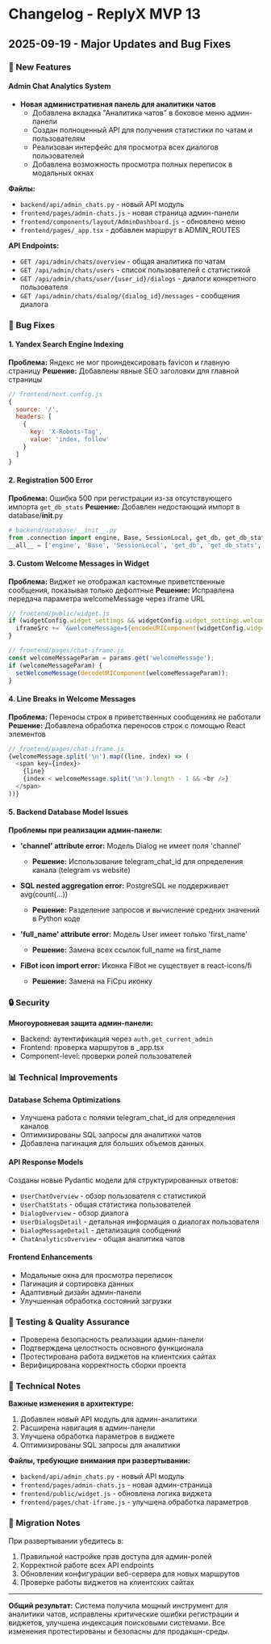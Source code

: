 # Changelog - ReplyX MVP 13

## 2025-09-19 - Major Updates and Bug Fixes

### 🚀 New Features

#### Admin Chat Analytics System
- **Новая административная панель для аналитики чатов**
  - Добавлена вкладка "Аналитика чатов" в боковое меню админ-панели
  - Создан полноценный API для получения статистики по чатам и пользователям
  - Реализован интерфейс для просмотра всех диалогов пользователей
  - Добавлена возможность просмотра полных переписок в модальных окнах

**Файлы:**
- `backend/api/admin_chats.py` - новый API модуль
- `frontend/pages/admin-chats.js` - новая страница админ-панели
- `frontend/components/layout/AdminDashboard.js` - обновлено меню
- `frontend/pages/_app.tsx` - добавлен маршрут в ADMIN_ROUTES

**API Endpoints:**
- `GET /api/admin/chats/overview` - общая аналитика по чатам
- `GET /api/admin/chats/users` - список пользователей с статистикой
- `GET /api/admin/chats/user/{user_id}/dialogs` - диалоги конкретного пользователя
- `GET /api/admin/chats/dialog/{dialog_id}/messages` - сообщения диалога

### 🐛 Bug Fixes

#### 1. Yandex Search Engine Indexing
**Проблема:** Яндекс не мог проиндексировать favicon и главную страницу
**Решение:** Добавлены явные SEO заголовки для главной страницы

```javascript
// frontend/next.config.js
{
  source: '/',
  headers: [
    {
      key: 'X-Robots-Tag',
      value: 'index, follow'
    }
  ]
}
```

#### 2. Registration 500 Error
**Проблема:** Ошибка 500 при регистрации из-за отсутствующего импорта `get_db_stats`
**Решение:** Добавлен недостающий импорт в database/__init__.py

```python
# backend/database/__init__.py
from .connection import engine, Base, SessionLocal, get_db, get_db_stats
__all__ = ['engine', 'Base', 'SessionLocal', 'get_db', 'get_db_stats', 'models', 'schemas', 'crud', 'auth']
```

#### 3. Custom Welcome Messages in Widget
**Проблема:** Виджет не отображал кастомные приветственные сообщения, показывая только дефолтные
**Решение:** Исправлена передача параметра welcomeMessage через iframe URL

```javascript
// frontend/public/widget.js
if (widgetConfig.widget_settings && widgetConfig.widget_settings.welcomeMessage) {
  iframeSrc += `&welcomeMessage=${encodeURIComponent(widgetConfig.widget_settings.welcomeMessage)}`;
}

// frontend/pages/chat-iframe.js
const welcomeMessageParam = params.get('welcomeMessage');
if (welcomeMessageParam) {
  setWelcomeMessage(decodeURIComponent(welcomeMessageParam));
}
```

#### 4. Line Breaks in Welcome Messages
**Проблема:** Переносы строк в приветственных сообщениях не работали
**Решение:** Добавлена обработка переносов строк с помощью React элементов

```javascript
// frontend/pages/chat-iframe.js
{welcomeMessage.split('\n').map((line, index) => (
  <span key={index}>
    {line}
    {index < welcomeMessage.split('\n').length - 1 && <br />}
  </span>
))}
```

#### 5. Backend Database Model Issues
**Проблемы при реализации админ-панели:**

- **'channel' attribute error:** Модель Dialog не имеет поля 'channel'
  - **Решение:** Использование telegram_chat_id для определения канала (telegram vs website)

- **SQL nested aggregation error:** PostgreSQL не поддерживает avg(count(...))
  - **Решение:** Разделение запросов и вычисление средних значений в Python коде

- **'full_name' attribute error:** Модель User имеет только 'first_name'
  - **Решение:** Замена всех ссылок full_name на first_name

- **FiBot icon import error:** Иконка FiBot не существует в react-icons/fi
  - **Решение:** Замена на FiCpu иконку

### 🔒 Security

**Многоуровневая защита админ-панели:**
- Backend: аутентификация через `auth.get_current_admin`
- Frontend: проверка маршрутов в _app.tsx
- Component-level: проверки ролей пользователей

### 📊 Technical Improvements

#### Database Schema Optimizations
- Улучшена работа с полями telegram_chat_id для определения каналов
- Оптимизированы SQL запросы для аналитики чатов
- Добавлена пагинация для больших объемов данных

#### API Response Models
Созданы новые Pydantic модели для структурированных ответов:
- `UserChatOverview` - обзор пользователя с статистикой
- `UserChatStats` - общая статистика пользователей
- `DialogOverview` - обзор диалога
- `UserDialogsDetail` - детальная информация о диалогах пользователя
- `DialogMessageDetail` - детализация сообщений
- `ChatAnalyticsOverview` - общая аналитика чатов

#### Frontend Enhancements
- Модальные окна для просмотра переписок
- Пагинация и сортировка данных
- Адаптивный дизайн админ-панели
- Улучшенная обработка состояний загрузки

### 🧪 Testing & Quality Assurance

- Проверена безопасность реализации админ-панели
- Подтверждена целостность основного функционала
- Протестирована работа виджетов на клиентских сайтах
- Верифицирована корректность сборки проекта

### 📝 Technical Notes

**Важные изменения в архитектуре:**
1. Добавлен новый API модуль для админ-аналитики
2. Расширена навигация в админ-панели
3. Улучшена обработка параметров в виджете
4. Оптимизированы SQL запросы для аналитики

**Файлы, требующие внимания при развертывании:**
- `backend/api/admin_chats.py` - новый API модуль
- `frontend/pages/admin-chats.js` - новая админ-страница
- `frontend/public/widget.js` - обновлена логика виджета
- `frontend/pages/chat-iframe.js` - улучшена обработка параметров

### 🔄 Migration Notes

При развертывании убедитесь в:
1. Правильной настройке прав доступа для админ-ролей
2. Корректной работе всех API endpoints
3. Обновлении конфигурации веб-сервера для новых маршрутов
4. Проверке работы виджетов на клиентских сайтах

---

**Общий результат:** Система получила мощный инструмент для аналитики чатов, исправлены критические ошибки регистрации и виджетов, улучшена индексация поисковыми системами. Все изменения протестированы и безопасны для продакшн-среды.
